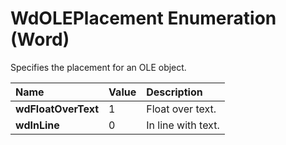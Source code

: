 
# WdOLEPlacement Enumeration (Word)

Specifies the placement for an OLE object.



|**Name**|**Value**|**Description**|
|:-----|:-----|:-----|
| **wdFloatOverText**|1|Float over text.|
| **wdInLine**|0|In line with text.|
